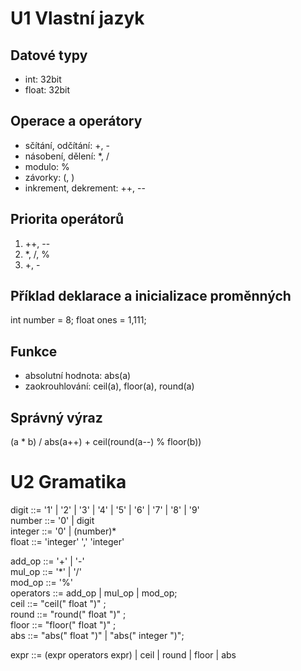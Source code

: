 # U1 Vlastní jazyk

## Datové typy
* int: 32bit
* float: 32bit

## Operace a operátory
* sčítání, odčítání: +, -
* násobení, dělení: *, /
* modulo: %
* závorky: (, )
* inkrement, dekrement: ++, --

## Priorita operátorů
1. ++, --
3. *, /, %
4. +, -

## Příklad deklarace a inicializace proměnných
int number = 8;
float ones = 1,111;

## Funkce
* absolutní hodnota: abs(a)
* zaokrouhlování: ceil(a), floor(a), round(a)

## Správný výraz
(a * b) / abs(a++) + ceil(round(a--) % floor(b))

# U2 Gramatika
digit ::= '1' | '2' | '3' | '4' | '5' | '6' | '7' | '8' | '9'  
number ::= '0' | digit  
integer ::= '0' | (number)*  
float ::= 'integer' ',' 'integer'  
  
add_op ::= '+' | '-'  
mul_op ::= '*' | '/'  
mod_op ::= '%'  
operators ::= add_op | mul_op | mod_op;  
ceil ::= "ceil(" float ")" ;  
round ::= "round(" float ")" ;  
floor ::= "floor(" float ")" ;  
abs ::= "abs(" float ")" | "abs(" integer ")";  

expr ::= (expr operators expr) | ceil | round | floor | abs  

